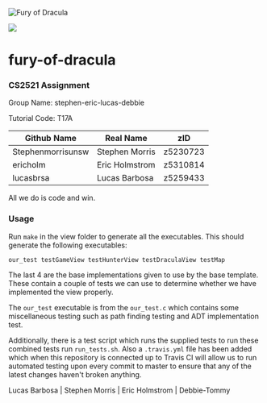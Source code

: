![Fury of Dracula](https://www.cse.unsw.edu.au/~cs2521/20T2/ass/ass2/Pics/drac.png)

![](https://travis-ci.com/lucasbrsa/fury-of-dracula.svg?token=T88Zm2yy8Q4icx3jiDrh&branch=master)

# fury-of-dracula

### CS2521 Assignment 

Group Name: stephen-eric-lucas-debbie

Tutorial Code: T17A

| Github Name  | Real Name | zID |
| -------------      | -------------   | ------------- |
| Stephenmorrisunsw  | Stephen Morris  | z5230723  |
| ericholm           | Eric Holmstrom | z5310814  |
| lucasbrsa         | Lucas Barbosa   | z5259433  |

All we do is code and win.


### Usage

Run `make` in the view folder to generate all the executables. This should generate
the following executables:
```
our_test testGameView testHunterView testDraculaView testMap
```
The last 4 are the base implementations given to use by the base template. These contain a couple
of tests we can use to determine whether we have implemented the view properly.

The `our_test` executable is from the `our_test.c` which contains some miscellaneous testing such as path finding testing
and ADT implementation test.


Additionally, there is a test script which runs the supplied tests to run these combined tests run ```run_tests.sh```. Also
a `.travis.yml` file has been added which when this repository is connected up to Travis CI will allow us to run automated testing
upon every commit to master to ensure that any of the latest changes haven't broken anything.

Lucas Barbosa | Stephen Morris | Eric Holmstrom | Debbie-Tommy

